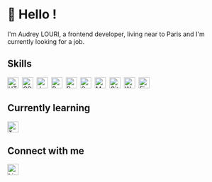 # 👋 Hello !
I'm Audrey LOURI, a frontend developer, living near to Paris and I'm currently looking for a job.

## Skills
<img src="https://img.shields.io/badge/HTML5-282C34?logo=html5&logoColor=E34F26" alt="HTML5 logo" title="HTML5" height="25" />&nbsp;
<img src="https://img.shields.io/badge/CSS3-282C34?logo=css3&logoColor=1572B6" alt="CSS3 logo" title="CSS3" height="25" />&nbsp;
<img src="https://img.shields.io/badge/JavaScript-282C34?logo=javascript&logoColor=F7DF1E" alt="JavaScript logo" title="JavaScript" height="25" />&nbsp;
<img src="https://img.shields.io/badge/React-282C34?logo=react&logoColor=61DAFB" alt="React logo" title="React" height="25" />&nbsp;
<img src="https://img.shields.io/badge/Redux-282C34?logo=redux&logoColor=764ABC" alt="Redux logo" title="Redux" height="25" />&nbsp;
<img src="https://img.shields.io/badge/SASS-282C34?logo=SASS&logoColor=ff69b4" alt="Sass logo" title="Sass" height="25" />&nbsp;
<img src="https://img.shields.io/badge/Material%20UI-282C34?logo=material-ui&logoColor=037ffe" alt="Material UI logo" title="Material UI" height="25" />&nbsp;
<img src="https://img.shields.io/badge/git-282C34?logo=git&logoColor=F05032" alt="Git logo" title="Git" height="25" />&nbsp;
<img src="https://img.shields.io/badge/WordPress-282C34?logo=wordpress&logoColor=127AC9" alt="Wordpress logo" title="Wordpress" height="25" />&nbsp;
<img src="https://img.shields.io/badge/Firebase-282C34?logo=firebase&logoColor=FFCA28" alt="Firebase logo" title="Firebase" height="25" />

## Currently learning
<img src="https://img.shields.io/badge/TypeScript-282C34?logo=typescript&logoColor=3178C6" alt="TypeScript logo" title="TypeScript" height="25" />

## Connect with me
<a href="https://www.linkedin.com/in/audrey-louri/" alt="linkedin\'s link">
<img src="https://img.shields.io/badge/LinkedIn-282C34?logo=linkedin&logoColor=0077B5" alt="LinkedIn logo" title="LinkedIn" height="25" />
</a>

<!---
Deydii/Deydii is a ✨ special ✨ repository because its `README.md` (this file) appears on your GitHub profile.
You can click the Preview link to take a look at your changes.
--->
